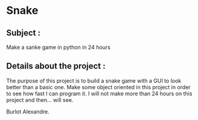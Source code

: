 # Snake

## Subject : 
  Make a sanke game in python in 24 hours

## Details about the project : 

  The purpose of this project is to build a snake game with a GUI to look better than a basic one. Make some object oriented in this project in order to see how fast I can program it.
  I will not make more than 24 hours on this project and then... will see.

Burlot Alexandre.
